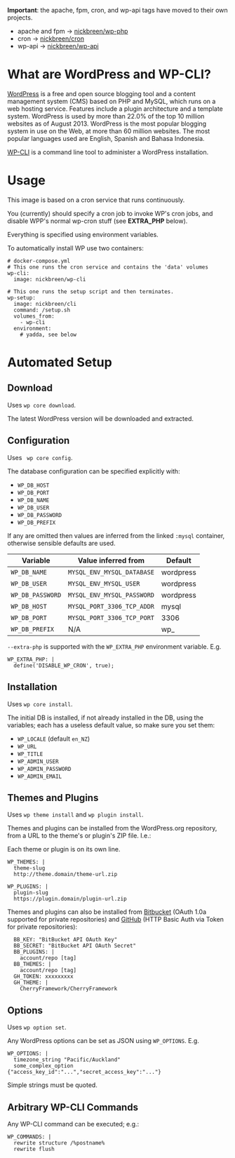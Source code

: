 
**Important**: the apache, fpm, cron, and wp-api tags have moved to their own projects.

- apache and fpm -> [nickbreen/wp-php](nickbreen/wp-php)
- cron -> [nickbreen/cron](nickbreen/cron)
- wp-api -> [nickbreen/wp-api](nickbreen/wp-api)

# What are WordPress and WP-CLI?

[WordPress] is a free and open source blogging tool and a content management system (CMS) based on PHP and MySQL, which runs on a web hosting service. Features include a plugin architecture and a template system. WordPress is used by more than 22.0% of the top 10 million websites as of August 2013. WordPress is the most popular blogging system in use on the Web, at more than 60 million websites. The most popular languages used are English, Spanish and Bahasa Indonesia.

[WP-CLI] is a command line tool to administer a WordPress installation.

[WordPress]: https://wordpress.org "Blog Tool, Publishing Platform, and CMS"
[WP-CLI]: http://wp-cli.org "A command line interface for WordPress"

# Usage

This image is based on a cron service that runs continuously.

You (currently) should specify a cron job to invoke WP's cron jobs, and disable WPP's normal wp-cron stuff (see **EXTRA_PHP** below).

Everything is specified using environment variables.

To automatically install WP use two containers:

    # docker-compose.yml
    # This one runs the cron service and contains the 'data' volumes
    wp-cli:
      image: nickbreen/wp-cli

    # This one runs the setup script and then terminates.
    wp-setup:
      image: nickbreen/cli
      command: /setup.sh
      volumes_from:
        - wp-cli
      environment:
        # yadda, see below

# Automated Setup

## Download
Uses ```wp core download```.

The latest WordPress version will be downloaded and extracted.

## Configuration
Uses ``` wp core config```.

The database configuration can be specified explicitly with:

- ```WP_DB_HOST```
- ```WP_DB_PORT```
- ```WP_DB_NAME```
- ```WP_DB_USER```
- ```WP_DB_PASSWORD```
- ```WP_DB_PREFIX```

If any are omitted then values are inferred from the linked ```:mysql``` container, otherwise sensible defaults are used.

Variable             | Value inferred from            | Default
-------------------- | ------------------------------ | ---------
```WP_DB_NAME```     | ```MYSQL_ENV_MYSQL_DATABASE``` | wordpress
```WP_DB_USER```     | ```MYSQL_ENV_MYSQL_USER```     | wordpress
```WP_DB_PASSWORD``` | ```MYSQL_ENV_MYSQL_PASSWORD``` | wordpress
```WP_DB_HOST```     | ```MYSQL_PORT_3306_TCP_ADDR``` | mysql
```WP_DB_PORT```     | ```MYSQL_PORT_3306_TCP_PORT``` | 3306
```WP_DB_PREFIX```   | N/A                            | wp_

```--extra-php``` is supported with the ```WP_EXTRA_PHP``` environment variable. E.g.

    WP_EXTRA_PHP: |
      define('DISABLE_WP_CRON', true);

## Installation
Uses ```wp core install```.

The initial DB is installed, if not already installed in the DB, using the variables; each has a useless default value, so make sure you set them:
- ```WP_LOCALE``` (default ```en_NZ```)
- ```WP_URL```
- ```WP_TITLE```
- ```WP_ADMIN_USER```
- ```WP_ADMIN_PASSWORD```
- ```WP_ADMIN_EMAIL```

## Themes and Plugins
Uses ```wp theme install``` and ```wp plugin install```.

Themes and plugins can be installed from the WordPress.org repository, from a URL to the theme's or plugin's ZIP file. I.e.:

Each theme or plugin is on its own line.

    WP_THEMES: |
      theme-slug
      http://theme.domain/theme-url.zip

    WP_PLUGINS: |
      plugin-slug
      https://plugin.domain/plugin-url.zip

Themes and plugins can also be installed from [Bitbucket] (OAuth 1.0a supported for private repositories) and [GitHub] (HTTP Basic Auth via Token for private repositories):

      BB_KEY: "BitBucket API OAuth Key"
      BB_SECRET: "BitBucket API OAuth Secret"
      BB_PLUGINS: |
        account/repo [tag]
      BB_THEMES: |
        account/repo [tag]
      GH_TOKEN: xxxxxxxxx
      GH_THEME: |
        CherryFramework/CherryFramework

[Bitbucket]: https://bitbucket.com "Bitbucket"
[GitHub]: https://github.com "GitHub"

## Options
Uses ```wp option set```.

Any WordPress options can be set as JSON using ```WP_OPTIONS```. E.g.

    WP_OPTIONS: |
      timezone_string "Pacific/Auckland"
      some_complex_option {"access_key_id":"...","secret_access_key":"..."}

Simple strings must be quoted.

## Arbitrary WP-CLI Commands

Any WP-CLI command can be executed; e.g.:

    WP_COMMANDS: |
      rewrite structure /%postname%
      rewrite flush

